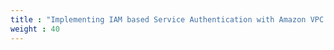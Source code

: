 ```yaml
---
title : "Implementing IAM based Service Authentication with Amazon VPC Lattice"
weight : 40
---
```


